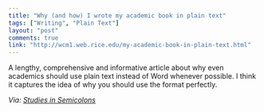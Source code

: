 ```yaml
---
title: "Why (and how) I wrote my academic book in plain text"
tags: ["Writing", "Plain Text"]
layout: "post"
comments: true
link: "http://wcm1.web.rice.edu/my-academic-book-in-plain-text.html"
---
```


A lengthy, comprehensive and informative article about why even academics should
use plain text instead of Word whenever possible. I think it captures the idea
of why you should use the format perfectly.

*Via: [Studies in
Semicolons](http://semicolons.net/post/36156007526/plain-text-is-where-ideas-can-grow-and-flourish)*
